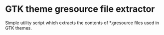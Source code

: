# GTK theme gresource file extractor

Simple utility script which extracts the contents of *.gresource files used in GTK themes.  
